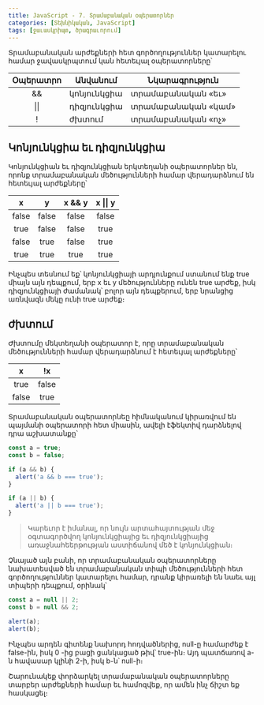 ```yaml
---
title: JavaScript - 7. Տրամաբանական օպերատորներ
categories: [Տեխնիկական, JavaScript]
tags: [ջաւասկրիպտ, ծրագրաւորում]
---
```


Տրամաբանական արժեքների հետ գործողություններ կատարելու համար ջավասկրպտում կան հետեւյալ օպերատորները՝

| Օպերատրո | Անվանում    | Նկարագրություն     |
| :------: | ----------- | ------------------ |
|    &&    | կոնյունկցիա | տրամաբանական «եւ»  |
|   \|\|   | դիզյունկցիա | տրամաբանական «կամ» |
|    !     | ժխտում      | տրամաբանական «ոչ»  |

## Կոնյունկցիա եւ դիզյունկցիա

Կոնյունկցիան եւ դիզյունկցիան երկտեղանի օպերատորներ են, որոնք տրամաբանական մեծությունների համար վերադարձնում են հետեւյալ արժեքները՝

|   x   |   y   | x && y | x \|\| y |
| :---: | :---: | :----: | :------: |
| false | false | false  |  false   |
| true  | false | false  |   true   |
| false | true  | false  |   true   |
| true  | true  |  true  |   true   |

Ինչպես տեսնում եք՝ կոնյունկցիայի արդյունքում ստանում ենք true միայն այն դեպքում, երբ x եւ y մեծությունները ունեն true արժեք, իսկ դիզյունկցիայի ժամանակ՝ բոլոր այն դեպքերում, երբ նրանցից առնվազն մեկը ունի true արժեք։

## ժխտում

Ժխտումը մեկտեղանի օպերատոր է, որը տրամաբանական մեծությունների համար վերադարձնում է հետեւյալ արժեքները՝

|   x   |  !x   |
| :---: | :---: |
| true  | false |
| false | true  |

Տրամաբանական օպերատորնեը հիմնականում կիրառվում են պայմանի օպերատորի հետ միասին, ավելի էֆեկտիվ դարձնելով դրա աշխատանքը՝

```js
const a = true;
const b = false;

if (a && b) {
  alert('a && b === true');
}

if (a || b) {
  alert('a || b === true');
}
```

> Կարեւոր է իմանալ, որ նույն արտահայտության մեջ օգտագործվող կոնյունկցիայից եւ դիզյունկցիայից առաջնահեերթության աստիճանով մեծ է կոնյունկցիան։

Չնայած այն բանի, որ տրամաբանական օպերատորները նախատեսված են տրամաբանական տիպի մեծությունների հետ գործողություններ կատարելու համար, դրանք կիրառելի են նաեւ այլ տիպերի դեպքում, օրինակ՝

```js
const a = null || 2;
const b = null && 2;

alert(a);
alert(b);
```

Ինչպես արդեն գիտենք նախորդ հոդվածներից, null-ը համարժեք է false-ին, իսկ 0 -ից բացի ցանկացած թիվ՝ true-ին։ Այդ պատճառով a-ն հավասար կլինի 2-ի, իսկ b-ն՝ null-ի։

Շարունակեք փորձարկել տրամաբանական օպերատորները տարբեր արժեքների համար եւ համոզվեք, որ ամեն ինչ ճիշտ եք հասկացել։
